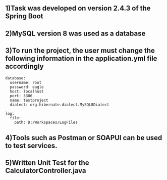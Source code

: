 ## 1)Task was developed on version 2.4.3 of the Spring Boot
## 2)MySQL version 8 was used as a database
## 3)To run the project, the user must change the following information in the application.yml file accordingly

```
database:
  username: root
  password: eagle
  host: localhost
  port: 3306
  name: testproject
  dialect: org.hibernate.dialect.MySQL8Dialect

log:
  file:
    path: D:/Workspaces/LogFiles
 ```
	

## 4)Tools such as Postman or SOAPUI can be used to test services.						
## 5)Written Unit Test for the CalculatorController.java

